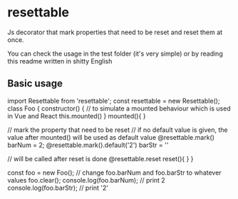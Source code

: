 # resettable

Js decorator that mark properties that need to be reset and reset them at once.

You can check the usage in the test folder (it's very simple) or by reading this readme written in shitty English

## Basic usage
import Resettable from 'resettable';
const resettable = new Resettable();
class Foo {
  constructor() {
    // to simulate a mounted behaviour which is used in Vue and React
    this.mounted()
  }
  mounted(){ }
  
  // mark the property that need to be reset
  // if no default value is given, the value after mounted() will be used as default value
  @resettable.mark() barNum = 2;
  @resettable.mark().default('2') barStr = ''
  
  // will be called after reset is done
  @resettable.reset reset(){ } 
}

const foo = new Foo();
// change foo.barNum and foo.barStr to whatever values
foo.clear();
console.log(foo.barNum); // print 2
console.log(foo.barStr); // print '2'
